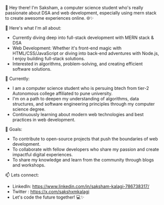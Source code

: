 👋 Hey there! I'm Saksham, a computer science student who's really passionate about DSA and web development, especially using mern stack to create awesome experiences online. 🌐✨

🎨 Here's what I'm all about:
- Currently diving deep into full-stack development with MERN stack & DSA
- Web Development: Whether it's front-end magic with HTML/CSS/JavaScript or diving into back-end adventures with Node.js, I enjoy building full-stack solutions.
- Interested in algorithms, problem-solving, and creating efficient software solutions.

💼 Currently:
- I am a computer science student who is persuing btech from tier-2 Autonomous college affiliated to pune university. 
- I'm on a path to deepen my understanding of algorithms, data structures, and software engineering principles through my computer science degree.
- Continuously learning about modern web technologies and best practices in web development.

🚀 Goals:
- To contribute to open-source projects that push the boundaries of web development.
- To collaborate with fellow developers who share my passion and create impactful digital experiences.
- To share my knowledge and learn from the community through blogs and workshops.

📫 Lets connect:
- LinkedIn: https://www.linkedin.com/in/saksham-kalagi-786738317/
- Twitter : https://x.com/sakshxmkalagi
- Let's code the future together! 💻✨
